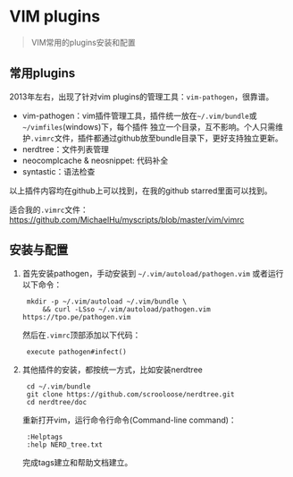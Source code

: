 # VIM plugins

> VIM常用的plugins安装和配置






## 常用plugins

2013年左右，出现了针对vim plugins的管理工具：`vim-pathogen`，很靠谱。

* vim-pathogen：vim插件管理工具，插件统一放在`~/.vim/bundle`或`~/vimfiles`(windows)下，每个插件
    独立一个目录，互不影响。个人只需维护`.vimrc`文件，插件都通过github放至bundle目录下，更好支持独立更新。
* nerdtree：文件列表管理
* neocomplcache & neosnippet: 代码补全
* syntastic：语法检查

以上插件内容均在github上可以找到，在我的github starred里面可以找到。

适合我的`.vimrc`文件： 
<https://github.com/MichaelHu/myscripts/blob/master/vim/vimrc>




## 安装与配置

1. 首先安装pathogen，手动安装到
    `~/.vim/autoload/pathogen.vim` 或者运行以下命令：

        mkdir -p ~/.vim/autoload ~/.vim/bundle \
            && curl -LSso ~/.vim/autoload/pathogen.vim https://tpo.pe/pathogen.vim

    然后在`.vimrc`顶部添加以下代码：

        execute pathogen#infect()



2. 其他插件的安装，都按统一方式，比如安装nerdtree

        cd ~/.vim/bundle
        git clone https://github.com/scrooloose/nerdtree.git 
        cd nerdtree/doc

    重新打开vim，运行命令行命令(Command-line command)：
        
        :Helptags 
        :help NERD_tree.txt 

    完成tags建立和帮助文档建立。







